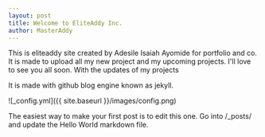 ```yaml
---
layout: post
title: Welcome to EliteAddy Inc.
author: MasterAddy
---
```


This is eliteaddy site created by Adesile Isaiah Ayomide for portfolio and co.
It is made to upload all my new project and my upcoming projects. I'll love to see you all soon. With the updates of my projects

It is made with github blog engine known as jekyll.

![_config.yml]({{ site.baseurl }}/images/config.png)

The easiest way to make your first post is to edit this one. Go into /_posts/ and update the Hello World markdown file. 
